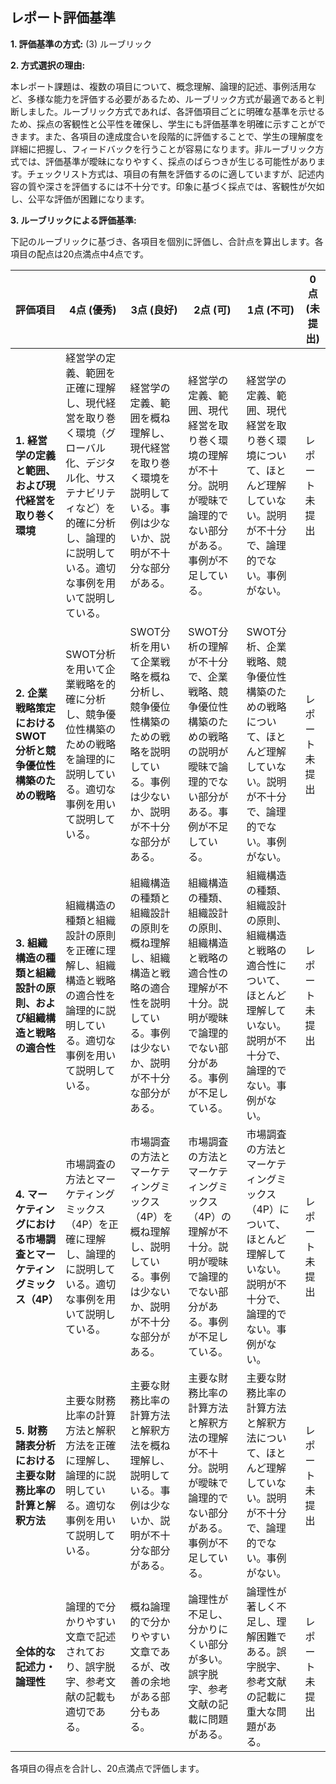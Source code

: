 ## レポート評価基準

**1. 評価基準の方式:** (3) ルーブリック

**2. 方式選択の理由:**

本レポート課題は、複数の項目について、概念理解、論理的記述、事例活用など、多様な能力を評価する必要があるため、ルーブリック方式が最適であると判断しました。ルーブリック方式であれば、各評価項目ごとに明確な基準を示せるため、採点の客観性と公平性を確保し、学生にも評価基準を明確に示すことができます。また、各項目の達成度合いを段階的に評価することで、学生の理解度を詳細に把握し、フィードバックを行うことが容易になります。非ルーブリック方式では、評価基準が曖昧になりやすく、採点のばらつきが生じる可能性があります。チェックリスト方式は、項目の有無を評価するのに適していますが、記述内容の質や深さを評価するには不十分です。印象に基づく採点では、客観性が欠如し、公平な評価が困難になります。


**3. ルーブリックによる評価基準:**

下記のルーブリックに基づき、各項目を個別に評価し、合計点を算出します。各項目の配点は20点満点中4点です。

| 評価項目 | 4点 (優秀) | 3点 (良好) | 2点 (可) | 1点 (不可) | 0点 (未提出) |
|---|---|---|---|---|---|
| **1. 経営学の定義と範囲、および現代経営を取り巻く環境** | 経営学の定義、範囲を正確に理解し、現代経営を取り巻く環境（グローバル化、デジタル化、サステナビリティなど）を的確に分析し、論理的に説明している。適切な事例を用いて説明している。 | 経営学の定義、範囲を概ね理解し、現代経営を取り巻く環境を説明している。事例は少ないか、説明が不十分な部分がある。 | 経営学の定義、範囲、現代経営を取り巻く環境の理解が不十分。説明が曖昧で論理的でない部分がある。事例が不足している。 | 経営学の定義、範囲、現代経営を取り巻く環境について、ほとんど理解していない。説明が不十分で、論理的でない。事例がない。 | レポート未提出 |
| **2. 企業戦略策定におけるSWOT分析と競争優位性構築のための戦略** | SWOT分析を用いて企業戦略を的確に分析し、競争優位性構築のための戦略を論理的に説明している。適切な事例を用いて説明している。 | SWOT分析を用いて企業戦略を概ね分析し、競争優位性構築のための戦略を説明している。事例は少ないか、説明が不十分な部分がある。 | SWOT分析の理解が不十分で、企業戦略、競争優位性構築のための戦略の説明が曖昧で論理的でない部分がある。事例が不足している。 | SWOT分析、企業戦略、競争優位性構築のための戦略について、ほとんど理解していない。説明が不十分で、論理的でない。事例がない。 | レポート未提出 |
| **3. 組織構造の種類と組織設計の原則、および組織構造と戦略の適合性** | 組織構造の種類と組織設計の原則を正確に理解し、組織構造と戦略の適合性を論理的に説明している。適切な事例を用いて説明している。 | 組織構造の種類と組織設計の原則を概ね理解し、組織構造と戦略の適合性を説明している。事例は少ないか、説明が不十分な部分がある。 | 組織構造の種類、組織設計の原則、組織構造と戦略の適合性の理解が不十分。説明が曖昧で論理的でない部分がある。事例が不足している。 | 組織構造の種類、組織設計の原則、組織構造と戦略の適合性について、ほとんど理解していない。説明が不十分で、論理的でない。事例がない。 | レポート未提出 |
| **4. マーケティングにおける市場調査とマーケティングミックス（4P）** | 市場調査の方法とマーケティングミックス（4P）を正確に理解し、論理的に説明している。適切な事例を用いて説明している。 | 市場調査の方法とマーケティングミックス（4P）を概ね理解し、説明している。事例は少ないか、説明が不十分な部分がある。 | 市場調査の方法とマーケティングミックス（4P）の理解が不十分。説明が曖昧で論理的でない部分がある。事例が不足している。 | 市場調査の方法とマーケティングミックス（4P）について、ほとんど理解していない。説明が不十分で、論理的でない。事例がない。 | レポート未提出 |
| **5. 財務諸表分析における主要な財務比率の計算と解釈方法** | 主要な財務比率の計算方法と解釈方法を正確に理解し、論理的に説明している。適切な事例を用いて説明している。 | 主要な財務比率の計算方法と解釈方法を概ね理解し、説明している。事例は少ないか、説明が不十分な部分がある。 | 主要な財務比率の計算方法と解釈方法の理解が不十分。説明が曖昧で論理的でない部分がある。事例が不足している。 | 主要な財務比率の計算方法と解釈方法について、ほとんど理解していない。説明が不十分で、論理的でない。事例がない。 | レポート未提出 |
| **全体的な記述力・論理性** | 論理的で分かりやすい文章で記述されており、誤字脱字、参考文献の記載も適切である。 | 概ね論理的で分かりやすい文章であるが、改善の余地がある部分もある。 | 論理性が不足し、分かりにくい部分が多い。誤字脱字、参考文献の記載に問題がある。 | 論理性が著しく不足し、理解困難である。誤字脱字、参考文献の記載に重大な問題がある。 | レポート未提出 |


各項目の得点を合計し、20点満点で評価します。
